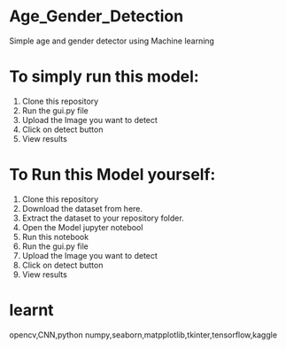 # Age_Gender_Detection

Simple age and gender detector using Machine learning

# To simply run this model:
1. Clone this repository
2. Run the gui.py file
3. Upload the Image you want to detect
4. Click on detect button
5. View results

# To Run this Model yourself:
1. Clone this repository
2. Download the dataset from here.
3. Extract the dataset to your repository folder.
4. Open the Model jupyter notebool
5. Run this notebook
6. Run the gui.py file
7. Upload the Image you want to detect
8. Click on detect button
9. View results

# learnt 
opencv,CNN,python numpy,seaborn,matpplotlib,tkinter,tensorflow,kaggle


